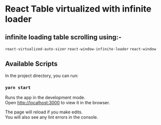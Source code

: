 # React Table virtualized with infinite loader

## infinite loading table scrolling using:-

`react-virtualized-auto-sizer`
`react-window-infinite-loader`
`react-window`

## Available Scripts

In the project directory, you can run:

### `yarn start`

Runs the app in the development mode.\
Open [http://localhost:3000](http://localhost:3000) to view it in the browser.

The page will reload if you make edits.\
You will also see any lint errors in the console.

